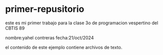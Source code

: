 # primer-repusitorio

este es mi primer trabajo para la clase
3o de programacion vespertino del CBTIS 89

nombre:yahel contreras
fecha:21/oct/2024

el contenido de este ejemplo contiene archivos de texto.
